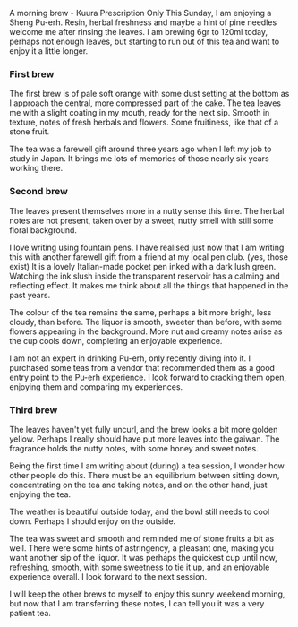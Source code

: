 A morning brew - Kuura Prescription Only
This Sunday, I am enjoying a Sheng Pu-erh. Resin, herbal freshness and maybe a hint of pine needles welcome me after rinsing the leaves. I am brewing 6gr to 120ml today, perhaps not enough leaves, but starting to run out of this tea and want to enjoy it a little longer.

### First brew

The first brew is of pale soft orange with some dust setting at the bottom as I approach the central, more compressed part of the cake. The tea leaves me with a slight coating in my mouth, ready for the next sip. Smooth in texture, notes of fresh herbals and flowers. Some fruitiness, like that of a stone fruit.

The tea was a farewell gift around three years ago when I left my job to study in Japan. It brings me lots of memories of those nearly six years working there.

### Second brew

The leaves present themselves more in a nutty sense this time. The herbal notes are not present, taken over by a sweet, nutty smell with still some floral background.

I love writing using fountain pens. I have realised just now that I am writing this with another farewell gift from a friend at my local pen club. (yes, those exist) It is a lovely Italian-made pocket pen inked with a dark lush green. Watching the ink slush inside the transparent reservoir has a calming and reflecting effect. It makes me think about all the things that happened in the past years.

The colour of the tea remains the same, perhaps a bit more bright, less cloudy, than before. The liquor is smooth, sweeter than before, with some flowers appearing in the background. More nut and creamy notes arise as the cup cools down, completing an enjoyable experience.

I am not an expert in drinking Pu-erh, only recently diving into it. I purchased some teas from a vendor that recommended them as a good entry point to the Pu-erh experience. I look forward to cracking them open, enjoying them and comparing my experiences.

### Third brew

The leaves haven't yet fully uncurl, and the brew looks a bit more golden yellow. Perhaps I really should have put more leaves into the gaiwan. The fragrance holds the nutty notes, with some honey and sweet notes.

Being the first time I am writing about (during) a tea session, I wonder how other people do this. There must be an equilibrium between sitting down, concentrating on the tea and taking notes, and on the other hand, just enjoying the tea.

The weather is beautiful outside today, and the bowl still needs to cool down. Perhaps I should enjoy on the outside.

The tea was sweet and smooth and reminded me of stone fruits a bit as well. There were some hints of astringency, a pleasant one, making you want another sip of the liquor. It was perhaps the quickest cup until now, refreshing, smooth, with some sweetness to tie it up, and an enjoyable experience overall. I look forward to the next session.

I will keep the other brews to myself to enjoy this sunny weekend morning, but now that I am transferring these notes, I can tell you it was a very patient tea.